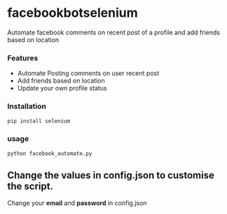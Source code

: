 # facebookbotselenium
Automate facebook comments on recent post of a profile and add friends based on location

### Features
 - Automate Posting comments on user recent post
 - Add friends based on location
 - Update your own profile status

### Installation
```sh
pip install selenium
```


### usage
```sh
python facebook_automate.py
```

## Change the values in config.json to customise the script.  
Change your **email** and **password** in config.json
